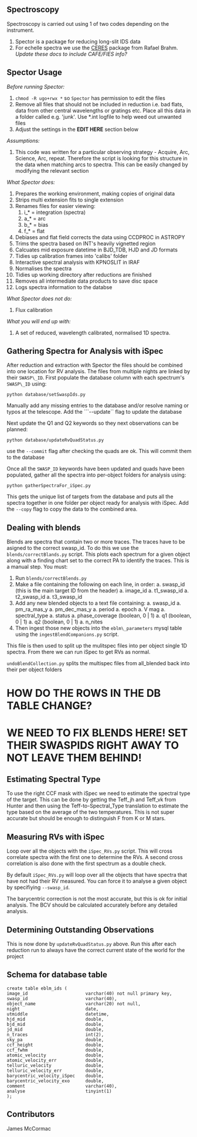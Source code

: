 Spectroscopy
-------------

Spectroscopy is carried out using 1 of two codes depending on the instrument.

   1. Spector is a package for reducing long-slit IDS data
   1. For echelle spectra we use the [CERES](https://github.com/rabrahm/ceres) package from Rafael Brahm. *Update these docs to include CAFE/FIES info?*

Spector Usage
-------------

*Before running Spector:*
   1. ```chmod -R ugo+rwx *``` so ```Spector``` has permission to edit the files
   1. Remove all files that should not be included in reduction
      i.e. bad flats, data from other central wavelengths or gratings etc.
      Place all this data in a folder called e.g. 'junk'. Use *.int logfile to
      help weed out unwanted files
   1. Adjust the settings in the **EDIT HERE** section below

*Assumptions:*
   1. This code was written for a particular observing strategy - Acquire, Arc, Science, Arc, repeat. Therefore the script is looking for this structure in the data when matching arcs to spectra. This can be easily changed by modifying the relevant section

*What Spector does:*
   1. Prepares the working environment, making copies of original data
   1. Strips multi extension fits to single extension
   1. Renames files for easier viewing:
      1. i_* = integration (spectra)
      1. a_* = arc
      1. b_* = bias
      1. f_* = flat
   1. Debiases and flat field corrects the data using CCDPROC in ASTROPY
   1. Trims the spectra based on INT's heavily vignetted region
   1. Calcuates mid exposure datetime in BJD\_TDB, HJD and JD formats
   1. Tidies up calibration frames into 'calibs' folder
   1. Interactive spectral analysis with KPNOSLIT in IRAF
   1. Normalises the spectra
   1. Tidies up working directory after reductions are finished
   1. Removes all intermediate data products to save disc space
   1. Logs spectra information to the databse

*What Spector does not do:*
   1. Flux calibration

*What you will end up with:*
   1.  A set of reduced, wavelength calibrated, normalised 1D spectra.

Gathering Spectra for Analysis with iSpec
-----------------------------------------

After reduction and extraction with Spector the files should be combined
into one location for RV analysis. The files from multiple nights are
linked by their ```SWASP\_ID```. First populate the database column with
each spectrum's ```SWASP\_ID``` using:

```python database/setSwaspIds.py```

Manually add any missing entries to the database and/or resolve naming
or typos at the telescope. Add the ```--update`` flag to update the database

Next update the Q1 and Q2 keywords so they next observations can be planned:

```python database/updateRvQuadStatus.py```

use the ```--commit``` flag after checking the quads are ok. This will 
commit them to the database

Once all the ```SWASP_ID``` keywords have been updated and quads have been
populated, gather all the spectra into per-object folders for analysis using:

```python gatherSpectraFor_iSpec.py```

This gets the unique list of targets from the database and puts all the 
spectra together in one folder per object ready for analysis with iSpec.
Add the ```--copy``` flag to copy the data to the combined area.

Dealing with blends
-------------------

Blends are spectra that contain two or more traces. The traces have to be
asigned to the correct swasp_id. To do this we use the ```blends/correctBlands.py``` 
script. This plots each spectrum for a given object along with a finding chart
set to the correct PA to identify the traces. This is a manual step. You must:
   1. Run ```blends/correctBlends.py```
   1. Make a file containing the following on each line, in order:
      a. swasp_id (this is the main target ID from the header)
      a. image_id
      a. t1_swasp_id
      a. t2_swasp_id
      a. t3_swasp_id
   1. Add any new blended objects to a text file containing:
      a. swasp_id
      a. pm_ra_mas_y
      a. pm_dec_mas_y
      a. period
      a. epoch
      a. V mag
      a. spectral_type
      a. status
      a. phase_coverage (boolean, 0 | 1)
      a. q1 (boolean, 0 | 1)
      a. q2 (boolean, 0 | 1)
      a. n_nites 
   1. Then ingest those new objects into the ```eblm\_parameters``` mysql table
      using the ```ingestBlendCompanions.py``` script.

This file is then used to split up the mulitspec files into per object single 1D 
spectra. From there we can run iSpec to get RVs as normal.

```undoBlendCollection.py``` splits the multispec files from all_blended back
into their per object folders

# HOW DO THE ROWS IN THE DB TABLE CHANGE?

# WE NEED TO FIX BLENDS HERE! SET THEIR SWASPIDS RIGHT AWAY TO NOT LEAVE THEM BEHIND!

Estimating Spectral Type
------------------------

To use the right CCF mask with iSpec we need to estimate the spectral type
of the target. This can be done by getting the Teff_jh and Teff_vk from Hunter
and then using the Teff-to-Spectral_Type translation to estimate the type
based on the average of the two temperatures. This is not super accurate but
should be enough to distinguish F from K or M stars.

Measuring RVs with iSpec
------------------------

Loop over all the objects with the ```iSpec_RVs.py``` script. This will
cross correlate spectra with the first one to determine the RVs. A second
cross correlation is also done with the first spectrum as a double check.

By default ```iSpec_RVs.py``` will loop over all the objects that have spectra
that have not had their RV measured. You can force it to analyse a given object
by specifiying ```--swasp_id```.

The barycentric correction is not the most accurate, but this is ok for
initial analysis. The BCV should be calculated accurately before any detailed
analysis.

Determining Outstanding Observations
------------------------------------

This is now done by ```updateRvQuadStatus.py``` above. Run this after each
reduction run to always have the correct current state of the world for the
project

Schema for database table
-------------------------

```
create table eblm_ids (
image_id                      varchar(40) not null primary key,
swasp_id                      varchar(40),
object_name                   varchar(20) not null,
night                         date,
utmiddle                      datetime,
hjd_mid                       double,
bjd_mid                       double,
jd_mid                        double,
n_traces                      int(2),
sky_pa                        double,
ccf_height                    double,
ccf_fwhm                      double,
atomic_velocity               double,
atomic_velocity_err           double,
telluric_velocity             double,
telluric_velocity_err         double,
barycentric_velocity_iSpec    double,
barycentric_velocity_exo      double,
comment                       varchar(40),
analyse                       tinyint(1)
);
```

Contributors
------------

James McCormac



